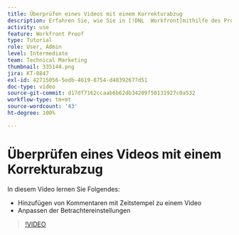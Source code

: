 ```yaml
---
title: Überprüfen eines Videos mit einem Korrekturabzug
description: Erfahren Sie, wie Sie in [!DNL  Workfront]mithilfe des Proofings die Betrachtereinstellungen anpassen und mit Zeitstempel versehene Kommentare zu einem Video hinzufügen können.
activity: use
feature: Workfront Proof
type: Tutorial
role: User, Admin
level: Intermediate
team: Technical Marketing
thumbnail: 335144.png
jira: KT-8847
exl-id: 42715056-5edb-4619-8754-d48392677d51
doc-type: video
source-git-commit: d17df7162ccaab6b62db34209f50131927c0a532
workflow-type: tm+mt
source-wordcount: '43'
ht-degree: 100%

---
```


# Überprüfen eines Videos mit einem Korrekturabzug

In diesem Video lernen Sie Folgendes:

* Hinzufügen von Kommentaren mit Zeitstempel zu einem Video
* Anpassen der Betrachtereinstellungen

>[!VIDEO](https://video.tv.adobe.com/v/335144/?quality=12&learn=on&enablevpops)

<!--
## Learn more
* Review a video proof
-->
